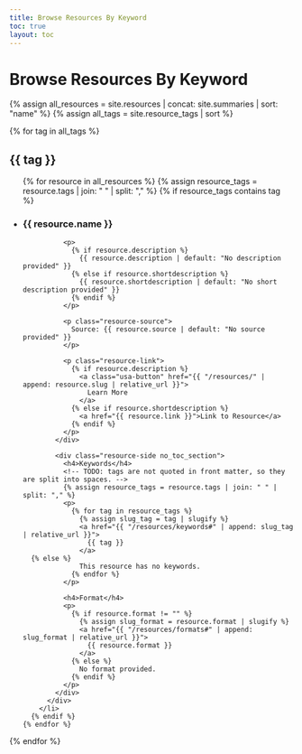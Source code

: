 ```yaml
---
title: Browse Resources By Keyword
toc: true
layout: toc
---
```


<h1>Browse Resources By Keyword</h1>

{% assign all_resources = site.resources | concat: site.summaries | sort: "name" %}
{% assign all_tags = site.resource_tags | sort %}

{% for tag in all_tags %}
  <h2 id="{{ tag | slugify }}">{{ tag }}</h2>
  <ul>
    {% for resource in all_resources %}
      {% assign resource_tags = resource.tags | join: " " | split: "," %}
      {% if resource_tags contains tag %}
        <li>
          <div class="resource">
            <div class="resource-main">
              <h3>{{ resource.name }}</h3>

              <p>
                {% if resource.description %}
                  {{ resource.description | default: "No description provided" }}
                {% else if resource.shortdescription %}
                  {{ resource.shortdescription | default: "No short description provided" }}
                {% endif %}
              </p>

              <p class="resource-source">
                Source: {{ resource.source | default: "No source provided" }}
              </p>

              <p class="resource-link">
                {% if resource.description %}
                  <a class="usa-button" href="{{ "/resources/" | append: resource.slug | relative_url }}">
                    Learn More
                  </a>
                {% else if resource.shortdescription %}
                  <a href="{{ resource.link }}">Link to Resource</a>
                {% endif %}
              </p>
            </div>

            <div class="resource-side no_toc_section">
              <h4>Keywords</h4>
              <!-- TODO: tags are not quoted in front matter, so they are split into spaces. -->
              {% assign resource_tags = resource.tags | join: " " | split: "," %}
              <p>
                {% for tag in resource_tags %}
                  {% assign slug_tag = tag | slugify %}
                  <a href="{{ "/resources/keywords#" | append: slug_tag | relative_url }}">
                    {{ tag }}
                  </a>
      {% else %}
                  This resource has no keywords.
                {% endfor %}
              </p>

              <h4>Format</h4>
              <p>
                {% if resource.format != "" %}
                  {% assign slug_format = resource.format | slugify %}
                  <a href="{{ "/resources/formats#" | append: slug_format | relative_url }}">
                    {{ resource.format }}
                  </a>
                {% else %}
                  No format provided.
                {% endif %}
              </p>
            </div>
          </div>
        </li>
      {% endif %}
    {% endfor %}
  </ul>
{% endfor %}
